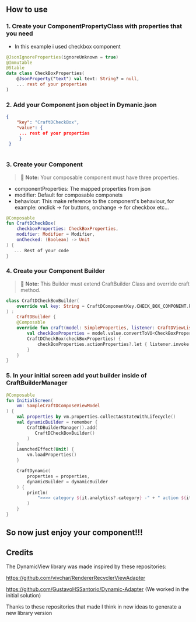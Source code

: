 ## How to use

### 1. Create your ComponentPropertyClass with properties that you need
- In this example i used checkbox component
```kotlin
@JsonIgnoreProperties(ignoreUnknown = true)
@Immutable
@Stable
data class CheckBoxProperties(
    @JsonProperty("text") val text: String? = null,
    ... rest of your properties
)

```

### 2. Add your Component json object in Dymanic.json
```json
{
    "key": "CraftDCheckBox",
    "value": {
     ... rest of your properties
     }
 }
  
```

### 3. Create your Component
> :memo: **Note:** Your composable component must have three properties.
- componentProperties: The mapped properties from json
- modifier: Default for composable componets
- behaviour: This make reference to the component's behaviour, for example: onclick -> for buttons, onchange -> for checkbox etc...
```kotlin
@Composable
fun CraftDCheckBox(
    checkboxProperties: CheckBoxProperties,
    modifier: Modifier = Modifier,
    onChecked: (Boolean) -> Unit 
) {
   ... Rest of your code
}
```

### 4. Create your Component Builder
 > :memo: **Note:** This Builder must extend CraftBuilder Class and override craft method.

```kotlin
class CraftDCheckBoxBuilder(
    override val key: String = CraftDComponentKey.CHECK_BOX_COMPONENT.key
) :
    CraftDBuilder {
    @Composable
    override fun craft(model: SimpleProperties, listener: CraftDViewListener) {
        val checkBoxProperties = model.value.convertToVO<CheckBoxProperties>()
        CraftDCheckBox(checkBoxProperties) {
            checkBoxProperties.actionProperties?.let { listener.invoke(it) }
        }
    }
}
```

### 5. In your initial screen add yout builder inside of CraftBuilderManager
```kotlin
@Composable
fun InitialScreen(
    vm: SampleCraftDComposeViewModel
) {
    val properties by vm.properties.collectAsStateWithLifecycle()
    val dynamicBuilder = remember {
        CraftDBuilderManager().add(
           CraftDCheckBoxBuilder()
        )
    }
    LaunchedEffect(Unit) {
        vm.loadProperties()
    }

    CraftDynamic(
        properties = properties,
        dynamicBuilder = dynamicBuilder
    ) {
        println(
            ">>>> category ${it.analytics?.category} -" + " action ${it.analytics?.action} -" + " label  ${it.analytics?.label} -" + " deeplink ${it.deeplink}"
        )
    }
}
```
## So now just enjoy your component!!!

## Credits

The DynamicView library was made inspired by these repositories:

https://github.com/vivchar/RendererRecyclerViewAdapter

https://github.com/GustavoHSSantorio/Dynamic-Adapter (We worked in the initial solution)

Thanks to these repositories that made I think in new ideas to generate a new library version
